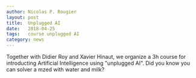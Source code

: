 ```yaml
---
author: Nicolas P. Rougier
layout: post
title:  Unplugged AI
date:   2018-04-25
tags:   course unplugged AI
category: news
---
```


Together with Didier Roy and Xavier Hinaut, we organize a 3h course for
introducting Artificial Intelligence using "unplugged AI". Did you know you can
solver a mzed with water and milk?

